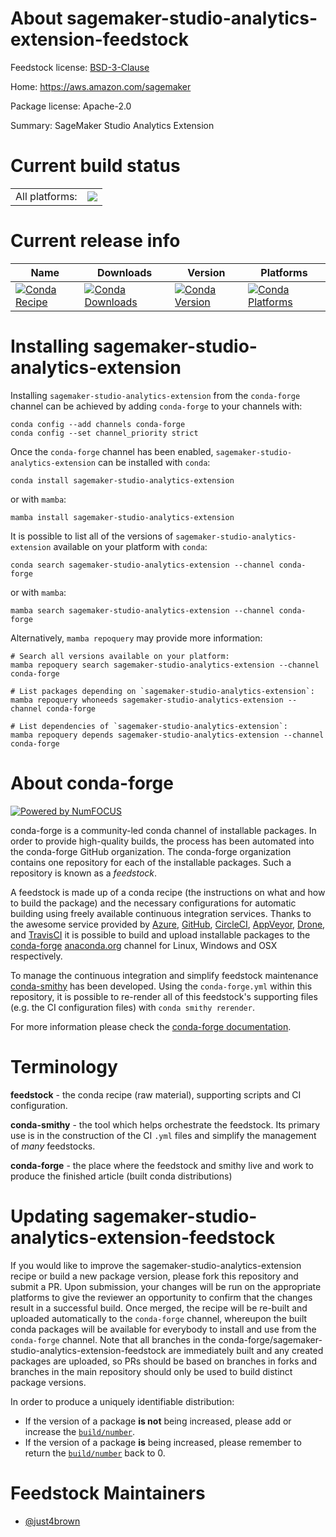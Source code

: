 About sagemaker-studio-analytics-extension-feedstock
====================================================

Feedstock license: [BSD-3-Clause](https://github.com/conda-forge/sagemaker-studio-analytics-extension-feedstock/blob/main/LICENSE.txt)

Home: https://aws.amazon.com/sagemaker

Package license: Apache-2.0

Summary: SageMaker Studio Analytics Extension

Current build status
====================


<table><tr><td>All platforms:</td>
    <td>
      <a href="https://dev.azure.com/conda-forge/feedstock-builds/_build/latest?definitionId=20365&branchName=main">
        <img src="https://dev.azure.com/conda-forge/feedstock-builds/_apis/build/status/sagemaker-studio-analytics-extension-feedstock?branchName=main">
      </a>
    </td>
  </tr>
</table>

Current release info
====================

| Name | Downloads | Version | Platforms |
| --- | --- | --- | --- |
| [![Conda Recipe](https://img.shields.io/badge/recipe-sagemaker--studio--analytics--extension-green.svg)](https://anaconda.org/conda-forge/sagemaker-studio-analytics-extension) | [![Conda Downloads](https://img.shields.io/conda/dn/conda-forge/sagemaker-studio-analytics-extension.svg)](https://anaconda.org/conda-forge/sagemaker-studio-analytics-extension) | [![Conda Version](https://img.shields.io/conda/vn/conda-forge/sagemaker-studio-analytics-extension.svg)](https://anaconda.org/conda-forge/sagemaker-studio-analytics-extension) | [![Conda Platforms](https://img.shields.io/conda/pn/conda-forge/sagemaker-studio-analytics-extension.svg)](https://anaconda.org/conda-forge/sagemaker-studio-analytics-extension) |

Installing sagemaker-studio-analytics-extension
===============================================

Installing `sagemaker-studio-analytics-extension` from the `conda-forge` channel can be achieved by adding `conda-forge` to your channels with:

```
conda config --add channels conda-forge
conda config --set channel_priority strict
```

Once the `conda-forge` channel has been enabled, `sagemaker-studio-analytics-extension` can be installed with `conda`:

```
conda install sagemaker-studio-analytics-extension
```

or with `mamba`:

```
mamba install sagemaker-studio-analytics-extension
```

It is possible to list all of the versions of `sagemaker-studio-analytics-extension` available on your platform with `conda`:

```
conda search sagemaker-studio-analytics-extension --channel conda-forge
```

or with `mamba`:

```
mamba search sagemaker-studio-analytics-extension --channel conda-forge
```

Alternatively, `mamba repoquery` may provide more information:

```
# Search all versions available on your platform:
mamba repoquery search sagemaker-studio-analytics-extension --channel conda-forge

# List packages depending on `sagemaker-studio-analytics-extension`:
mamba repoquery whoneeds sagemaker-studio-analytics-extension --channel conda-forge

# List dependencies of `sagemaker-studio-analytics-extension`:
mamba repoquery depends sagemaker-studio-analytics-extension --channel conda-forge
```


About conda-forge
=================

[![Powered by
NumFOCUS](https://img.shields.io/badge/powered%20by-NumFOCUS-orange.svg?style=flat&colorA=E1523D&colorB=007D8A)](https://numfocus.org)

conda-forge is a community-led conda channel of installable packages.
In order to provide high-quality builds, the process has been automated into the
conda-forge GitHub organization. The conda-forge organization contains one repository
for each of the installable packages. Such a repository is known as a *feedstock*.

A feedstock is made up of a conda recipe (the instructions on what and how to build
the package) and the necessary configurations for automatic building using freely
available continuous integration services. Thanks to the awesome service provided by
[Azure](https://azure.microsoft.com/en-us/services/devops/), [GitHub](https://github.com/),
[CircleCI](https://circleci.com/), [AppVeyor](https://www.appveyor.com/),
[Drone](https://cloud.drone.io/welcome), and [TravisCI](https://travis-ci.com/)
it is possible to build and upload installable packages to the
[conda-forge](https://anaconda.org/conda-forge) [anaconda.org](https://anaconda.org/)
channel for Linux, Windows and OSX respectively.

To manage the continuous integration and simplify feedstock maintenance
[conda-smithy](https://github.com/conda-forge/conda-smithy) has been developed.
Using the ``conda-forge.yml`` within this repository, it is possible to re-render all of
this feedstock's supporting files (e.g. the CI configuration files) with ``conda smithy rerender``.

For more information please check the [conda-forge documentation](https://conda-forge.org/docs/).

Terminology
===========

**feedstock** - the conda recipe (raw material), supporting scripts and CI configuration.

**conda-smithy** - the tool which helps orchestrate the feedstock.
                   Its primary use is in the construction of the CI ``.yml`` files
                   and simplify the management of *many* feedstocks.

**conda-forge** - the place where the feedstock and smithy live and work to
                  produce the finished article (built conda distributions)


Updating sagemaker-studio-analytics-extension-feedstock
=======================================================

If you would like to improve the sagemaker-studio-analytics-extension recipe or build a new
package version, please fork this repository and submit a PR. Upon submission,
your changes will be run on the appropriate platforms to give the reviewer an
opportunity to confirm that the changes result in a successful build. Once
merged, the recipe will be re-built and uploaded automatically to the
`conda-forge` channel, whereupon the built conda packages will be available for
everybody to install and use from the `conda-forge` channel.
Note that all branches in the conda-forge/sagemaker-studio-analytics-extension-feedstock are
immediately built and any created packages are uploaded, so PRs should be based
on branches in forks and branches in the main repository should only be used to
build distinct package versions.

In order to produce a uniquely identifiable distribution:
 * If the version of a package **is not** being increased, please add or increase
   the [``build/number``](https://docs.conda.io/projects/conda-build/en/latest/resources/define-metadata.html#build-number-and-string).
 * If the version of a package **is** being increased, please remember to return
   the [``build/number``](https://docs.conda.io/projects/conda-build/en/latest/resources/define-metadata.html#build-number-and-string)
   back to 0.

Feedstock Maintainers
=====================

* [@just4brown](https://github.com/just4brown/)

